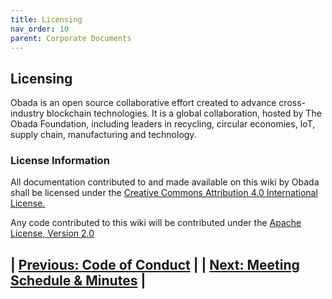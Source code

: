 ```yaml
---
title: Licensing
nav_order: 10
parent: Corporate Documents 
---
```

## Licensing

Obada is an open source collaborative effort created to advance cross-industry blockchain technologies. It is a global collaboration, hosted by The Obada Foundation, including leaders in recycling, circular economies, IoT, supply chain, manufacturing and technology.

### License Information

All documentation contributed to and made available on this wiki by Obada shall be licensed under the [Creative Commons Attribution 4.0 International License.](https://creativecommons.org/licenses/by/4.0/)

Any code contributed to this wiki will be contributed under the [Apache License, Version 2.0](https://www.apache.org/licenses/LICENSE-2.0)

## | [Previous: Code of Conduct](codeofconduct) |         | [Next: Meeting Schedule & Minutes](meetingsandminutes) |
